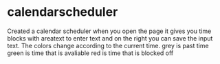 # calendarscheduler
Created a calendar scheduler when you open the page it gives you time blocks with areatext to enter text and on the right you can save the input text. 
The colors change according to the current time.
    grey is past time 
    green is time that is avaliable
    red is time that is blocked off 

    